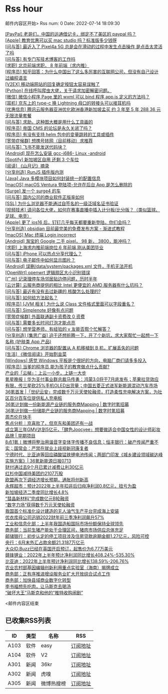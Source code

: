 # Rss hour

邮件内容区开始>
Rss num: 0  Date: 2022-07-14 18:09:30 <br/>

<a href='https://www.v2ex.com/t/866213#reply0'>[PayPal] 老哥们，中国的运通借记卡，绑定不了美区的 paypal 吗？</a><br/>
<a href='https://www.v2ex.com/t/866211#reply2'>[Apple] 教育优惠可以买 mac studio 吗？标准版多少钱呀</a><br/>
<a href='https://www.v2ex.com/t/866210#reply0'>[问与答] 最近入了 Pixel4a 5G 总是会在滑动的过程中发生点击操作 是点击太灵活了吗</a><br/>
<a href='https://www.v2ex.com/t/866209#reply2'>[问与答] 有专门写技术博客的工作吗</a><br/>
<a href='https://www.v2ex.com/t/866208#reply0'>[求职] 北京前端求职， 8 年前端（求内推）</a><br/>
<a href='https://www.v2ex.com/t/866207#reply0'>[程序员] 知乎回答：为什么中国出了这么多厉害的互联网公司，但没有自己设计过编程语言</a><br/>
<a href='https://www.v2ex.com/t/866206#reply1'>[V2EX] 移动端网站的回复确定按钮太容易误触了</a><br/>
<a href='https://www.v2ex.com/t/866205#reply13'>[Python] 在线呼叫爬虫大佬，关于请求加密解密问题。</a><br/>
<a href='https://www.v2ex.com/t/866204#reply0'>[微信] 微信小程序 Page 里的 wxml 可以 bind 程序 app.js 定义的方法吗？</a><br/>
<a href='https://www.v2ex.com/t/866203#reply2'>[耳机] 京东上的 type-c 换 Lightning 母口的转接头可以接耳机吗</a><br/>
<a href='https://www.v2ex.com/t/866202#reply0'>[优惠信息] 腾讯云服务器亚洲优化欧洲香港新加坡孟买 约 3 年至 5 年 288 36 元 无限流量套餐</a><br/>
<a href='https://www.v2ex.com/t/866201#reply0'>[问与答] 求助，这种图大概是用什么工具画的</a><br/>
<a href='https://www.v2ex.com/t/866200#reply6'>[程序员] 帝国 CMS 的论坛是永久关闭了吗？</a><br/>
<a href='https://www.v2ex.com/t/866199#reply1'>[程序员] 有没有支持 helm 包中的变量跳转的工具或插件</a><br/>
<a href='https://www.v2ex.com/t/866198#reply3'>[宽带症候群] 想携号转网（目前移动）求推荐</a><br/>
<a href='https://www.v2ex.com/t/866197#reply1'>[问与答] 飞书不能发送代码块？</a><br/>
<a href='https://www.v2ex.com/t/866196#reply0'>[Android] 现在怎么安装 gcc-i686- Linux -android</a><br/>
<a href='https://www.v2ex.com/t/866195#reply0'>[Spotify] 新加坡区自用 还剩 3 个车位</a><br/>
<a href='https://www.v2ex.com/t/866194#reply0'>[阅读] 《山月记》摘录</a><br/>
<a href='https://www.v2ex.com/t/866193#reply0'>[分享创造] RunJS 插件版内测</a><br/>
<a href='https://www.v2ex.com/t/866192#reply4'>[Java] Java 多模块项目如何封装统一的配置信息</a><br/>
<a href='https://www.v2ex.com/t/866190#reply0'>[macOS] macOS Ventura 登陆项-允许在后台 App 是怎么删除的</a><br/>
<a href='https://www.v2ex.com/t/866189#reply1'>[Surge] 发一个 surge4 的车</a><br/>
<a href='https://www.v2ex.com/t/866188#reply4'>[问与答] 国内公司的商业软件正版率如何</a><br/>
<a href='https://www.v2ex.com/t/866186#reply6'>[SSL] 为什么浏览器不能通过自签名的一级泛域名证书验证</a><br/>
<a href='https://www.v2ex.com/t/866185#reply0'>[视频技术] 请问各位大佬，如何在赛事直播中插入计分板/比分版？（类似篮球、足球、电竞）</a><br/>
<a href='https://www.v2ex.com/t/866184#reply2'>[Apple] 更了 ios16 后，钉钉几乎每天都要重新登陆，你们会吗？</a><br/>
<a href='https://www.v2ex.com/t/866182#reply4'>[分享创造] obsidian 目前最完美的免费发布方案 - 渐进式教程</a><br/>
<a href='https://www.v2ex.com/t/866181#reply2'>[macOS] Mac 终端 Login incorrect</a><br/>
<a href='https://www.v2ex.com/t/866180#reply13'>[Android] 淘宝的 Google 二手 pixel， 98 新， 3800，能冲吗？</a><br/>
<a href='https://www.v2ex.com/t/866179#reply0'>[求职] 上海求内推前端岗位,6 年前端,刚从美团毕业</a><br/>
<a href='https://www.v2ex.com/t/866177#reply11'>[问与答] iPhone 可以热点分享代理么？</a><br/>
<a href='https://www.v2ex.com/t/866174#reply0'>[问与答] 电子邮件中如何显示图片？</a><br/>
<a href='https://www.v2ex.com/t/866173#reply2'>[Android] 误删/data/system/packages.xml 文件，手机无法开机</a><br/>
<a href='https://www.v2ex.com/t/866172#reply0'>[OpenWrt] openwrt 逻辑扇区大小识别错误</a><br/>
<a href='https://www.v2ex.com/t/866170#reply15'>[广州] 记录理停车场邻居贴边停问题，历时半年</a><br/>
<a href='https://www.v2ex.com/t/866169#reply3'>[云计算] 云服务商提供的相比 Intel 更便宜的 AMD 服务器有什么坑吗？</a><br/>
<a href='https://www.v2ex.com/t/866167#reply1'>[问与答] 最近有没有去过新疆的,核酸怎么处理的?</a><br/>
<a href='https://www.v2ex.com/t/866166#reply6'>[问与答] 如何给方法起名？</a><br/>
<a href='https://www.v2ex.com/t/866165#reply3'>[程序员] [JVM 相关] 为什么说 Class 文件格式里面可以字段重名？</a><br/>
<a href='https://www.v2ex.com/t/866164#reply2'>[问与答] Simplenote 好像有点问题</a><br/>
<a href='https://www.v2ex.com/t/866163#reply4'>[宽带症候群] 外面联通副卡资费改 0 资费</a><br/>
<a href='https://www.v2ex.com/t/866160#reply15'>[问与答] 需要多长时间灯泡才能点亮</a><br/>
<a href='https://www.v2ex.com/t/866159#reply0'>[问与答] 想学营养师，有经验的 v 友能否帮个忙解答？</a><br/>
<a href='https://www.v2ex.com/t/866156#reply16'>[分享创造] [集思广益] 迫于还想折腾一下，开了个新坑，求大家帮忙一起想一下名称 (护肤类 App 产品)</a><br/>
<a href='https://www.v2ex.com/t/866155#reply0'>[问与答] Chrome 浏览器的配置从 A 机移植到 B 机，扩展丢失的问题</a><br/>
<a href='https://www.v2ex.com/t/866154#reply66'>[生活] 《微信阅读》开始割韭菜</a><br/>
<a href='https://www.v2ex.com/t/866153#reply34'>[Windows] 感觉 Windows 平板是个很好的方向，电脑厂商们请多多投入</a><br/>
<a href='https://www.v2ex.com/t/866151#reply16'>[程序员] 当爹的程序员,能为孩子的教育做点什么贡献?</a><br/>
<a href='https://36kr.com/p/1827157604533763'>产业的​「云梯」：上云一小步，上链一大步</a><br/>
<a href='https://36kr.com/p/1827130554992392'>氪星晚报丨华为支付事业群总裁马传勇：鸿蒙3.0将于7月底发布；苹果拉货效应有限，传三星砍25%手机OLED出货量；中国五菱正式进军新能源混动汽车市场</a><br/>
<a href='https://36kr.com/p/1826989657343750'>36氪首发 |「世纪云安」完成数千万元天使轮融资，打造柔性充电解决方案，为社区百分百车位提供私人充电桩</a><br/>
<a href='https://36kr.com/p/1812550919161217'>36氪计划做一份新能源产业链的服务商Mapping | 数字时氪招募</a><br/>
<a href='https://36kr.com/p/1825363451856643'>36氪计划做一份储能产业链的服务商Mapping | 数字时氪招募</a><br/>
<a href='https://36kr.com/p/1826708043122176'>周杰伦在快手</a><br/>
<a href='https://36kr.com/p/1824480902285056'>焦点分析｜京喜败了，但京东和美团还有一战</a><br/>
<a href='https://36kr.com/p/1825778575345156'>成立第三年GMV达到5亿元，「酵色Joocyee」想要做适合中国女性的设计师彩妆品牌 | 早期项目</a><br/>
<a href='https://36kr.com/p/1826570084812295'>8点1氪丨微博将整治用谐音字变体字传播不良信息；恒丰银行：破产传闻严重不实；国常会：严禁在就业上歧视新冠康复者</a><br/>
<a href='https://36kr.com/p/1825654573843973'>宁德时代、比亚迪等回应磷酸锰铁锂电池传闻；两部门印发《城乡建设领域碳达峰实施方案》| 36氪新能源日报0713</a><br/>
<a href='https://36kr.com/newsflashes/1827165687285512'>财付通过去9个月已累计减费让利30亿元</a><br/>
<a href='https://36kr.com/newsflashes/1827151552726789'>红杉中国减持美团约2107万股</a><br/>
<a href='https://36kr.com/newsflashes/1827142666061568'>欧盟再次下调经济增长预期，通胀将创新高</a><br/>
<a href='https://36kr.com/newsflashes/1827125698610952'>永辉超市：预计2022年上半年扣非后归母净利润0.8亿元，扭亏为盈</a><br/>
<a href='https://36kr.com/newsflashes/1827120397928196'>新加坡经济二季度同比增长4.8%</a><br/>
<a href='https://36kr.com/newsflashes/1827118646085129'>“彗晶新材料”完成数亿元B轮融资</a><br/>
<a href='https://36kr.com/newsflashes/1827116782585352'>“数字力场”获得数千万元天使轮融资</a><br/>
<a href='https://36kr.com/newsflashes/1827113988966152'>我国首个标准化设计建造的无人油气生产平台完成海上安装</a><br/>
<a href='https://36kr.com/newsflashes/1827110974670596'>优衣库母公司迅销2022财年前三季净利润飙升57%</a><br/>
<a href='https://36kr.com/newsflashes/1827101265905409'>工业和信息化部：上半年我国造船国际市场份额保持全球领先</a><br/>
<a href='https://36kr.com/newsflashes/1827097477662470'>商务部：当前生猪产能处于合理区间，猪肉市场供应总体充足</a><br/>
<a href='https://36kr.com/newsflashes/1827095893624581'>邮储银行：初步认定的停工项目涉及住房贷款逾期金额1.27亿元，风险可控</a><br/>
<a href='https://36kr.com/newsflashes/1827094104327683'>央行：6月末外汇占款余额21.3187万亿元</a><br/>
<a href='https://36kr.com/newsflashes/1827092573439490'>大众ID.Buzz已经在英国开启预订，起售价为6.77万美元</a><br/>
<a href='https://36kr.com/newsflashes/1827087598618372'>赣锋锂业：2022年上半年预计净利润同比增长408.24%-535.30%</a><br/>
<a href='https://36kr.com/newsflashes/1827085965199111'>比亚迪：2022年上半年预计净利润同比增长138.59%-206.76%</a><br/>
<a href='https://36kr.com/newsflashes/1827081155577607'>农业农村部基因编辑创新利用重点实验室（海南）揭牌成立</a><br/>
<a href='https://36kr.com/newsflashes/1827075642557953'>商务部：正有序推进增设服务业扩大开放综合试点工作</a><br/>
<a href='https://36kr.com/newsflashes/1827063055255044'>商务部：加快县域商业数字化转型</a><br/>
<a href='http://www.huxiu.com/article/605947.html?f=wangzhan'>李书福想先吃肉，让马斯克去喝汤</a><br/>
<a href='http://www.huxiu.com/article/607169.html?f=wangzhan'>“破坏大王”马斯克和他的“推特收购闹剧”</a><br/>


<邮件内容区结束

## 已收集RSS列表

| ID | 类型 | 名称  | RSS  |
| -- | -- | -- | -- | 
| A103  | 软件 | easy | [订阅地址](http://rsshub.v2fy.com:1200/weibo/user/1088413295) |
| A104  | 软件 | V2  | [订阅地址](http://www.v2ex.com/index.xml) |
| A301  | 新闻 | 36kr | [订阅地址](https://www.36kr.com/feed) |
| A302  | 新闻 | 虎嗅 | [订阅地址](https://www.huxiu.com/rss/0.xml) |
| A305  | 新闻 | 微博热搜榜 | [订阅地址](https://rsshub.app/weibo/search/hot) |
